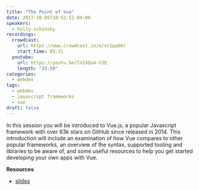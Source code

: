 ```yaml
---
title: "The Point of Vue"
date: 2017-10-05T18:52:51-04:00
speakers:
  - holly-schinsky
recordings:
  crowdcast:
    url: https://www.crowdcast.io/e/vc1pp66r
    start_time: 03:31
  youtube:
    url: https://youtu.be/lnIXQs4-h3Q
    length: "33:50"
categories:
  - webdev
tags:
  - webdev
  - javascript frameworks
  - vue
draft: false
---
```


In this session you will be introduced to Vue.js, a popular Javascript framework with over 63k stars on GitHub since released in 2014. This introduction will include an examination of how Vue compares to other popular frameworks, an overview of the syntax, supported tooling and libraries to be aware of, and some useful resources to help you get started developing your own apps with Vue.

**Resources**

* [slides](/slides/vue.pdf)
